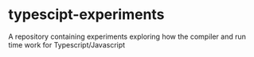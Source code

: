 # typescipt-experiments
A repository containing experiments exploring how the compiler and run time work for Typescript/Javascript
